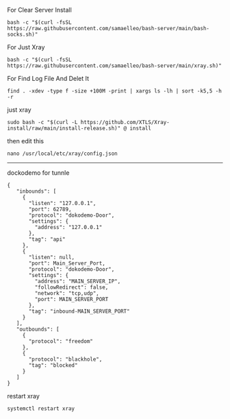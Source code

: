 For Clear Server Install
```
bash -c "$(curl -fsSL https://raw.githubusercontent.com/samaelleo/bash-server/main/bash-socks.sh)"
```
For Just Xray
```
bash -c "$(curl -fsSL https://raw.githubusercontent.com/samaelleo/bash-server/main/xray.sh)"
```
For Find Log File And Delet It
```
find . -xdev -type f -size +100M -print | xargs ls -lh | sort -k5,5 -h -r
```
just xray
```
sudo bash -c "$(curl -L https://github.com/XTLS/Xray-install/raw/main/install-release.sh)" @ install
```
then edit this
```
nano /usr/local/etc/xray/config.json
```
----------------------------------------------------------------------------------------------------------
dockodemo for tunnle
```
{
   "inbounds": [
     {
       "listen": "127.0.0.1",
       "port": 62789,
       "protocol": "dokodemo-Door",
       "settings": {
         "address": "127.0.0.1"
       },
       "tag": "api"
     },
     {
       "listen": null,
       "port": Main_Server_Port,
       "protocol": "dokodemo-Door",
       "settings": {
         "address": "MAIN_SERVER_IP",
         "followRedirect": false,
         "network": "tcp,udp",
         "port": MAIN_SERVER_PORT
       },
       "tag": "inbound-MAIN_SERVER_PORT"
     }
   ],
   "outbounds": [
     {
       "protocol": "freedom"
     },
     {
       "protocol": "blackhole",
       "tag": "blocked"
     }
   ]
}
```
restart xray
```
systemctl restart xray
```
